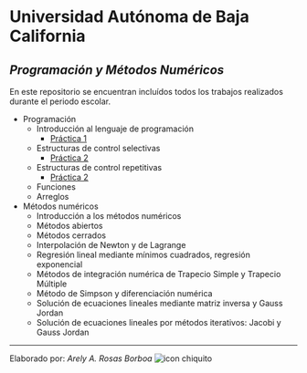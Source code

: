 # Universidad Autónoma de Baja California
## _Programación y Métodos Numéricos_

En este repositorio se encuentran incluídos todos los trabajos realizados durante el periodo escolar. 

* Programación
  - Introducción al lenguaje de programación
    - [Práctica 1]( https://github.com/arelyrosas/PyMN2020/tree/main/Pr%C3%A1ctica%201)
  - Estructuras de control selectivas
    - [Práctica 2]( https://github.com/arelyrosas/PyMN2020/tree/main/Pr%C3%A1ctica%202)
  - Estructuras de control repetitivas
    - [Práctica 2]( https://github.com/arelyrosas/PyMN2020/tree/main/Pr%C3%A1ctica%202)
  - Funciones
  - Arreglos
* Métodos numéricos
  - Introducción a los métodos numéricos
  - Métodos abiertos
  - Métodos cerrados
  - Interpolación de Newton y de Lagrange
  - Regresión lineal mediante mínimos cuadrados, regresión exponencial
  - Métodos de integración numérica de Trapecio Simple y Trapecio Múltiple
  - Método de Simpson y diferenciación numérica
  - Solución de ecuaciones lineales mediante matriz inversa y Gauss Jordan
  - Solución de ecuaciones lineales por métodos iterativos: Jacobi y Gauss Jordan  
________________________________________________________________________________________________________________________

Elaborado por: _Arely A. Rosas Borboa_ ![icon chiquito](https://user-images.githubusercontent.com/72161582/102474177-30a7fc00-400d-11eb-93df-761521ca310c.png)


